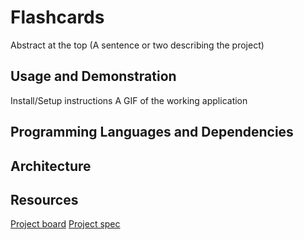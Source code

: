 # Flashcards

Abstract at the top (A sentence or two describing the project)

## Usage and Demonstration
Install/Setup instructions
A GIF of the working application

## Programming Languages and Dependencies

## Architecture

## Resources
[Project board](https://github.com/n0land0/flashcards/projects/1)
[Project spec](https://frontend.turing.edu/projects/flash-cards.html)

